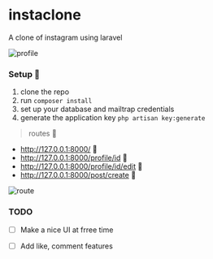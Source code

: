 # instaclone
A clone of instagram using laravel

![profile](https://res.cloudinary.com/oluwatbi/image/upload/v1568355479/Screenshot_from_2019-09-13_07-17-35.png)

### Setup :rocket:
1. clone the repo  
2. run `composer install`
3. set up your database and mailtrap credentials
4. generate the application key `php artisan key:generate`


> routes :rocket:
   * http://127.0.0.1:8000/  :rocket:
   * http://127.0.0.1:8000/profile/id :rocket:
   * http://127.0.0.1:8000/profile/id/edit :rocket:
   * http://127.0.0.1:8000/post/create :rocket:
         
![route](https://res.cloudinary.com/oluwatbi/image/upload/v1568355978/Screenshot_from_2019-09-13_07-24-50.png)



   
### TODO
- [ ] Make a nice UI at frree time
- [ ] Add like, comment features


